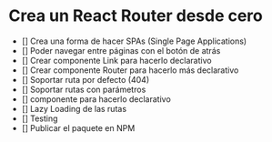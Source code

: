 # Crea un React Router desde cero

- [] Crea una forma de hacer SPAs (Single Page Applications)
- [] Poder navegar entre páginas con el botón de atrás
- [] Crear componente Link para hacerlo declarativo
- [] Crear componente Router para hacerlo más declarativo
- [] Soportar ruta por defecto (404)
- [] Soportar rutas con parámetros
- [] componente <Route /> para hacerlo declarativo
- [] Lazy Loading de las rutas
- [] Testing
- [] Publicar el paquete en NPM